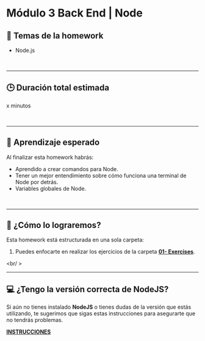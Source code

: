# Módulo 3 Back End | Node

## **📌 Temas de la homework**

-  Node.js

<br />

---

## **🕒 Duración total estimada**

x minutos

<br />

---

## **🔎 Aprendizaje esperado**

Al finalizar esta homework habrás:

-  Aprendido a crear comandos para Node.
-  Tener un mejor entendimiento sobre cómo funciona una terminal de Node por detrás.
-  Variables globales de Node.

<br />

---

## **📎 ¿Cómo lo lograremos?**

Esta homework está estructurada en una sola carpeta:

1. Puedes enfocarte en realizar los ejercicios de la carpeta [**01- Exercises**](./01%20-%20Exercises/README.md).

<br/ >

---

## **💻 ¿Tengo la versión correcta de NodeJS?**

Si aún no tienes instalado **NodeJS** o tienes dudas de la versión que estás utilizando, te sugerimos que sigas estas instrucciones para asegurarte que no tendrás problemas.

[**INSTRUCCIONES**](https://rise.articulate.com/share/O0SjmUFcjx_3AXSA2lizESbHitgJIOpq#/lessons/KSire0WgNTOeIoTA2xlNr2A9136cqQvP)
